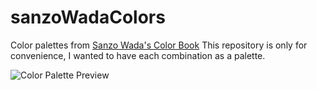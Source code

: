 # sanzoWadaColors

Color palettes from [Sanzo Wada's Color Book](https://sanzowada.app/)
This repository is only for convenience, I wanted to have each combination as a palette.

![Color Palette Preview](dist/palette.png)
